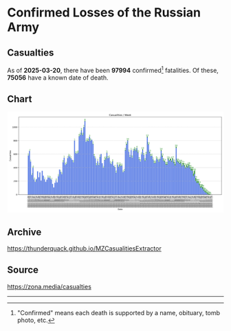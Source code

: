 
# Confirmed Losses of the Russian Army

## Casualties

As of **2025-03-20**, there have been **97994** confirmed[^1] fatalities.
Of these, **75056** have a known date of death.

## Chart

![7-Day Intervals Bar Chart](./docs/7days.svg)

## Archive

https://thunderquack.github.io/MZCasualitiesExtractor

## Source

https://zona.media/casualties

---

[^1]: "Confirmed" means each death is supported by a name, obituary, tomb photo, etc.
